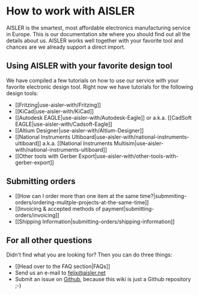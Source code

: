 # How to work with AISLER

AISLER is the smartest, most affordable electronics manufacturing service in Europe. This is our documentation site where you should find out all the details about us. AISLER works well together with your favorite tool and chances are we already support a direct import.

## Using AISLER with your favorite design tool
We have compiled a few tutorials on how to use our service with your favorite electronic design tool. Right now we have tutorials for the following design tools:

- [[Fritzing|use-aisler-with/Fritzing]]
- [[KiCad|use-aisler-with/KiCad]]
- [[Autodesk EAGLE|use-aisler-with/Autodesk-Eagle]] or a.k.a. [[CadSoft EAGLE|use-aisler-with/Cadsoft-Eagle]]
- [[Altium Designer|use-aisler-with/Altium-Designer]]
- [[National Instruments Ultiboard|use-aisler-with/national-instruments-ultiboard]] a.k.a. [[National Instruments Multisim|use-aisler-with/national-instruments-ultiboard]]
- [[Other tools with Gerber Export|use-aisler-with/other-tools-with-gerber-export]]


## Submitting orders
- [[How can I order more than one item at the same time?|submmiting-orders/ordering-mulitple-projects-at-the-same-time]]
- [[Invoicing & accepted methods of payment|submitting-orders/invoicing]]
- [[Shipping Information|submitting-orders/shipping-information]]

## For all other questions ##
Didn't find what you are looking for? Then you can do three things:

- [[Head over to the FAQ section|FAQs]]
- Send us an e-mail to [felix@aisler.net](mailto:felix@aisler.net)
- Submit an issue on [Github](https://github.com/AislerHQ/aisler-wiki), because this wiki is just a Github repository ;-)
